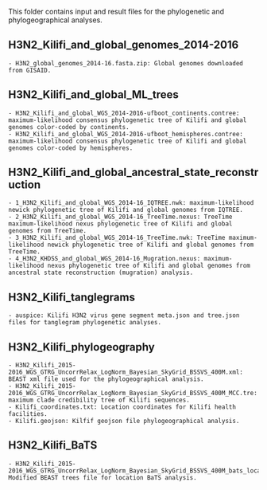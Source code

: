 
This folder contains input and result files for the phylogenetic and phylogeographical
analyses.

## H3N2_Kilifi_and_global_genomes_2014-2016 

	- H3N2_global_genomes_2014-16.fasta.zip: Global genomes downloaded from GISAID.
	
## H3N2_Kilifi_and_global_ML_trees

	- H3N2_Kilifi_and_global_WGS_2014-2016-ufboot_continents.contree: maximum-likelihood consensus phylogenetic tree of Kilifi and global genomes color-coded by continents.
	- H3N2_Kilifi_and_global_WGS_2014-2016-ufboot_hemispheres.contree: maximum-likelihood consensus phylogenetic tree of Kilifi and global genomes color-coded by hemispheres. 

## H3N2_Kilifi_and_global_ancestral_state_reconstruction

	- 1_H3N2_Kilifi_and_global_WGS_2014-16_IQTREE.nwk: maximum-likelihood newick phylogenetic tree of Kilifi and global genomes from IQTREE.
	- 2_H3N2_Kilifi_and_global_WGS_2014-16_TreeTime.nexus: TreeTime maximum-likelihood nexus phylogenetic tree of Kilifi and global genomes from TreeTime.  
	- 3_H3N2_Kilifi_and_global_WGS_2014-16_TreeTime.nwk: TreeTime maximum-likelihood newick phylogenetic tree of Kilifi and global genomes from TreeTime.
	- 4_H3N2_KHDSS_and_global_WGS_2014-16_Mugration.nexus: maximum-likelihood nexus phylogenetic tree of Kilifi and global genomes from ancestral state reconstruction (mugration) analysis.
	
## H3N2_Kilifi_tanglegrams

	- auspice: Kilifi H3N2 virus gene segment meta.json and tree.json files for tanglegram phylogenetic analyses.

## H3N2_Kilifi_phylogeography

	- H3N2_Kilifi_2015-2016_WGS_GTRG_UncorrRelax_LogNorm_Bayesian_SkyGrid_BSSVS_400M.xml: BEAST xml file used for the phylogeographical analysis.
	- H3N2_Kilifi_2015-2016_WGS_GTRG_UncorrRelax_LogNorm_Bayesian_SkyGrid_BSSVS_400M_MCC.tre: maximum clade credibility tree of Kilifi sequences.
	- Kilifi_coordinates.txt: Location coordinates for Kilifi health facilities.  
	- Kilifi.geojson: Kilfif geojson file phylogeographical analysis. 
	
## H3N2_Kilifi_BaTS
	- H3N2_Kilifi_2015-2016_WGS_GTRG_UncorrRelax_LogNorm_Bayesian_SkyGrid_BSSVS_400M_bats_locations.trees: Modified BEAST trees file for location BaTS analysis.